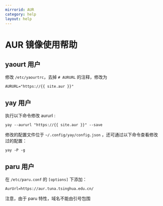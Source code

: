```yaml
---
mirrorid: AUR
category: help
layout: help
---
```


# AUR 镜像使用帮助

## yaourt 用户

修改 `/etc/yaourtrc`，去掉 `# AURURL` 的注释，修改为

```
AURURL="https://{{ site.aur }}"
```

## yay 用户

执行以下命令修改 aururl :

```
yay --aururl "https://{{ site.aur }}" --save
```

修改的配置文件位于 `~/.config/yay/config.json` ，还可通过以下命令查看修改过的配置：

```
yay -P -g
```

## paru 用户

在 `/etc/paru.conf` 的 `[options]` 下添加：

```
AurUrl=https://aur.tuna.tsinghua.edu.cn/
```

注意，由于 paru 特性，域名不能由引号包围
